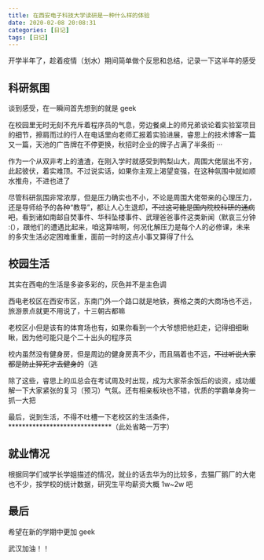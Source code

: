 ```yaml
---
title: 在西安电子科技大学读研是一种什么样的体验
date: 2020-02-08 20:08:31
categories: [日记]
tags: [日记]
---
```


开学半年了，趁着疫情（划水）期间简单做个反思和总结，记录一下这半年的感受

<!-- more -->

## 科研氛围

谈到感受，在一瞬间首先想到的就是 geek

在校园里无时无刻不充斥着程序员的气息，旁边餐桌上的师兄弟谈论着实验室项目的细节，擦肩而过的行人在电话里向老师汇报着实验进展，睿思上的技术博客一篇又一篇，天池的广告牌在不停更换，秋招时企业的牌子占满了半条街 ···

作为一个从双非考上的渣渣，在刚入学时就感受到鸭梨山大，周围大佬层出不穷，此起彼伏，着实难顶。不过说实话，如果你主观上渴望变强，在这种氛围中就如顺水推舟，不进也进了

尽管科研氛围非常浓厚，但是压力确实也不小，不论是周围大佬带来的心理压力，还是导师给予的各种“教导”，都让人心生退却，~~不过这可能是国内院校科研的通病吧~~，看到诸如南邮自焚事件、华科坠楼事件、武理爸爸事件这类新闻（默哀三分钟 :(），跟他们的遭遇比起来，咱这算啥啊，何况化解压力是每个人的必修课，未来的多灾生活必定困难重重，面前一时的这点小事又算得了什么

## 校园生活

其实在西电的生活是多姿多彩的，灰色并不是主色调

西电老校区在西安市区，东南门外一个路口就是地铁，赛格之类的大商场也不远，旅游景点就更不用说了，十三朝古都嘛

老校区小但是该有的体育场也有，如果你看到一个大爷想把他赶走，记得细细瞅瞅，因为他可能只是个二十出头的程序员

校内虽然没有健身房，但是周边的健身房真不少，而且隔着也不远，~~不过听说大家都是防止猝死才去健身的~~（逃

除了这些，睿思上的瓜总会在考试周及时出现，成为大家茶余饭后的谈资，成功缓解一下大家紧张的复习（预习）气氛。还有相亲板块也不错，优质的学霸单身狗一抓一大把

最后，说到生活，不得不吐槽一下老校区的生活条件，******************************（此处省略一万字）

## 就业情况

根据同学们或学长学姐描述的情况，就业的话去华为的比较多，去猫厂鹅厂的大佬也不少，按学校的统计数据，研究生平均薪资大概 1w~2w 吧

## 最后

希望在新的学期中更加 geek

武汉加油！！
